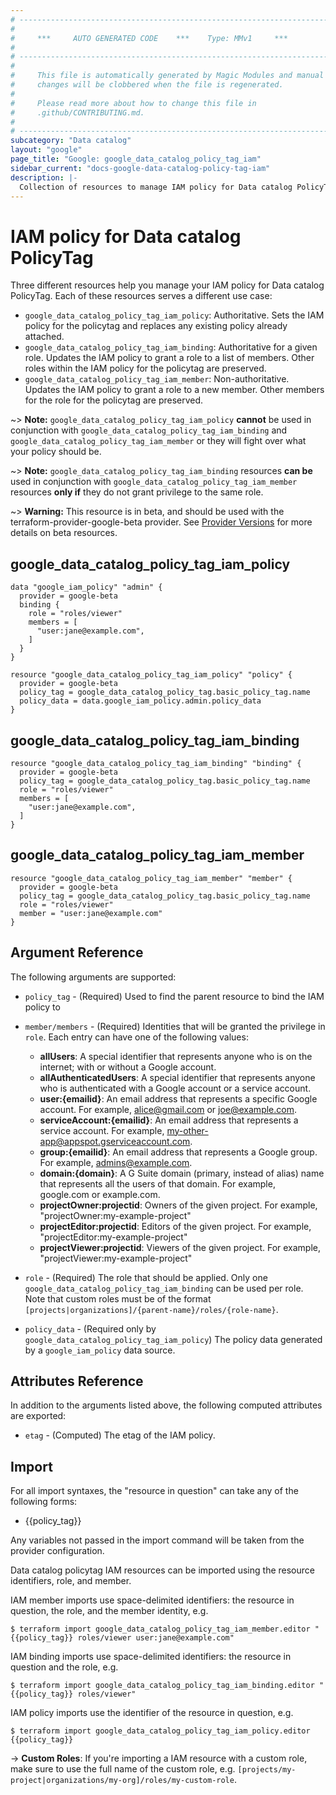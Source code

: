 ```yaml
---
# ----------------------------------------------------------------------------
#
#     ***     AUTO GENERATED CODE    ***    Type: MMv1     ***
#
# ----------------------------------------------------------------------------
#
#     This file is automatically generated by Magic Modules and manual
#     changes will be clobbered when the file is regenerated.
#
#     Please read more about how to change this file in
#     .github/CONTRIBUTING.md.
#
# ----------------------------------------------------------------------------
subcategory: "Data catalog"
layout: "google"
page_title: "Google: google_data_catalog_policy_tag_iam"
sidebar_current: "docs-google-data-catalog-policy-tag-iam"
description: |-
  Collection of resources to manage IAM policy for Data catalog PolicyTag
---
```


# IAM policy for Data catalog PolicyTag
Three different resources help you manage your IAM policy for Data catalog PolicyTag. Each of these resources serves a different use case:

* `google_data_catalog_policy_tag_iam_policy`: Authoritative. Sets the IAM policy for the policytag and replaces any existing policy already attached.
* `google_data_catalog_policy_tag_iam_binding`: Authoritative for a given role. Updates the IAM policy to grant a role to a list of members. Other roles within the IAM policy for the policytag are preserved.
* `google_data_catalog_policy_tag_iam_member`: Non-authoritative. Updates the IAM policy to grant a role to a new member. Other members for the role for the policytag are preserved.

~> **Note:** `google_data_catalog_policy_tag_iam_policy` **cannot** be used in conjunction with `google_data_catalog_policy_tag_iam_binding` and `google_data_catalog_policy_tag_iam_member` or they will fight over what your policy should be.

~> **Note:** `google_data_catalog_policy_tag_iam_binding` resources **can be** used in conjunction with `google_data_catalog_policy_tag_iam_member` resources **only if** they do not grant privilege to the same role.


~> **Warning:** This resource is in beta, and should be used with the terraform-provider-google-beta provider.
See [Provider Versions](https://terraform.io/docs/providers/google/guides/provider_versions.html) for more details on beta resources.


## google\_data\_catalog\_policy\_tag\_iam\_policy

```hcl
data "google_iam_policy" "admin" {
  provider = google-beta
  binding {
    role = "roles/viewer"
    members = [
      "user:jane@example.com",
    ]
  }
}

resource "google_data_catalog_policy_tag_iam_policy" "policy" {
  provider = google-beta
  policy_tag = google_data_catalog_policy_tag.basic_policy_tag.name
  policy_data = data.google_iam_policy.admin.policy_data
}
```

## google\_data\_catalog\_policy\_tag\_iam\_binding

```hcl
resource "google_data_catalog_policy_tag_iam_binding" "binding" {
  provider = google-beta
  policy_tag = google_data_catalog_policy_tag.basic_policy_tag.name
  role = "roles/viewer"
  members = [
    "user:jane@example.com",
  ]
}
```

## google\_data\_catalog\_policy\_tag\_iam\_member

```hcl
resource "google_data_catalog_policy_tag_iam_member" "member" {
  provider = google-beta
  policy_tag = google_data_catalog_policy_tag.basic_policy_tag.name
  role = "roles/viewer"
  member = "user:jane@example.com"
}
```

## Argument Reference

The following arguments are supported:

* `policy_tag` - (Required) Used to find the parent resource to bind the IAM policy to

* `member/members` - (Required) Identities that will be granted the privilege in `role`.
  Each entry can have one of the following values:
  * **allUsers**: A special identifier that represents anyone who is on the internet; with or without a Google account.
  * **allAuthenticatedUsers**: A special identifier that represents anyone who is authenticated with a Google account or a service account.
  * **user:{emailid}**: An email address that represents a specific Google account. For example, alice@gmail.com or joe@example.com.
  * **serviceAccount:{emailid}**: An email address that represents a service account. For example, my-other-app@appspot.gserviceaccount.com.
  * **group:{emailid}**: An email address that represents a Google group. For example, admins@example.com.
  * **domain:{domain}**: A G Suite domain (primary, instead of alias) name that represents all the users of that domain. For example, google.com or example.com.
  * **projectOwner:projectid**: Owners of the given project. For example, "projectOwner:my-example-project"
  * **projectEditor:projectid**: Editors of the given project. For example, "projectEditor:my-example-project"
  * **projectViewer:projectid**: Viewers of the given project. For example, "projectViewer:my-example-project"

* `role` - (Required) The role that should be applied. Only one
    `google_data_catalog_policy_tag_iam_binding` can be used per role. Note that custom roles must be of the format
    `[projects|organizations]/{parent-name}/roles/{role-name}`.

* `policy_data` - (Required only by `google_data_catalog_policy_tag_iam_policy`) The policy data generated by
  a `google_iam_policy` data source.

## Attributes Reference

In addition to the arguments listed above, the following computed attributes are
exported:

* `etag` - (Computed) The etag of the IAM policy.

## Import

For all import syntaxes, the "resource in question" can take any of the following forms:

* {{policy_tag}}

Any variables not passed in the import command will be taken from the provider configuration.

Data catalog policytag IAM resources can be imported using the resource identifiers, role, and member.

IAM member imports use space-delimited identifiers: the resource in question, the role, and the member identity, e.g.
```
$ terraform import google_data_catalog_policy_tag_iam_member.editor "{{policy_tag}} roles/viewer user:jane@example.com"
```

IAM binding imports use space-delimited identifiers: the resource in question and the role, e.g.
```
$ terraform import google_data_catalog_policy_tag_iam_binding.editor "{{policy_tag}} roles/viewer"
```

IAM policy imports use the identifier of the resource in question, e.g.
```
$ terraform import google_data_catalog_policy_tag_iam_policy.editor {{policy_tag}}
```

-> **Custom Roles**: If you're importing a IAM resource with a custom role, make sure to use the
 full name of the custom role, e.g. `[projects/my-project|organizations/my-org]/roles/my-custom-role`.
